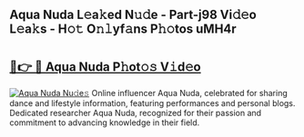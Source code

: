 ## Aqua Nuda L𝚎a𝚔ed N𝚞𝚍e - Part-j98 Vi𝚍𝚎o L𝚎a𝚔s - H𝚘𝚝 O𝚗𝚕yf𝚊ns P𝚑𝚘tos uMH4r

# <h2><a href="http://kfdrflp.oniu.top/?m=Aqua+Nuda">🔗👉 🔴 Aqua Nuda P𝚑ot𝚘𝚜 V𝚒d𝚎o</a></h2>

[![Aqua Nuda Nu𝚍e𝚜](https://i.imgur.com/0qMVB7G.gif)](http://kfdrflp.oniu.top/?m=Aqua+Nuda)
Online influencer Aqua Nuda, celebrated for sharing dance and lifestyle information, featuring performances and personal blogs. Dedicated researcher Aqua Nuda, recognized for their passion and commitment to advancing knowledge in their field.  
